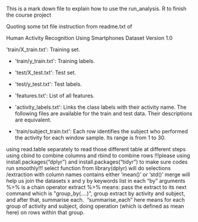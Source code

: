 This is a mark down file to explain how to use the run_analysis. R to finish the course project 

Quoting some txt file instruction from readme.txt of

Human Activity Recognition Using Smartphones Dataset
Version 1.0

'train/X_train.txt': Training set.

- 'train/y_train.txt': Training labels.

- 'test/X_test.txt': Test set.

- 'test/y_test.txt': Test labels.

- 'features.txt': List of all features.

- 'activity_labels.txt': Links the class labels with their activity name.
The following files are available for the train and test data. Their descriptions are equivalent. 

- 'train/subject_train.txt': Each row identifies the subject who performed the activity for each window sample. Its range is from 1 to 30. 

using read.table separately to read those different table at different steps
using cbind to combine columns and rbind to combine rows
!!!please using install.packages(“dplyr”) and install.packages(“tidyr”) to make sure codes run smoothly!!!
select function from library(dplyr) will do selections /extraction with column names contains either ‘mean()’ or ‘std()’
merge will help us join the datasets x and y by keywords list in each “by” arguments
%>% is a chain operator
extract %>% means: pass the extract to its next command which is "group_by(....)", group extract by activity and subject, and after that, summarise each. 
“summarise_each” here means for each group of activity and subject, doing operation (which is defined as mean here) on rows within that group.  



